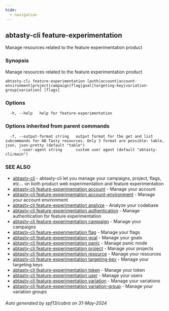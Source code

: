 ```yaml
---
hide:
  - navigation
---
```

## abtasty-cli feature-experimentation

Manage resources related to the feature experimentation product

### Synopsis

Manage resources related to the feature experimentation product

```
abtasty-cli feature-experimentation [auth|account|account-environment|project|campaign|flag|goal|targeting-key|variation-group|variation] [flags]
```

### Options

```
  -h, --help   help for feature-experimentation
```

### Options inherited from parent commands

```
  -f, --output-format string   output format for the get and list subcommands for AB Tasty resources. Only 3 format are possible: table, json, json-pretty (default "table")
      --user-agent string      custom user agent (default "abtasty-cli/main")
```

### SEE ALSO

* [abtasty-cli](abtasty-cli.md)	 - abtasty-cli let you manage your campaigns, project, flags, etc... on both product web experimentation and feature experimentation
* [abtasty-cli feature-experimentation account](abtasty-cli_feature-experimentation_account.md)	 - Manage your account
* [abtasty-cli feature-experimentation account-environment](abtasty-cli_feature-experimentation_account-environment.md)	 - Manage your account environment
* [abtasty-cli feature-experimentation analyze](abtasty-cli_feature-experimentation_analyze.md)	 - Analyze your codebase
* [abtasty-cli feature-experimentation authentication](abtasty-cli_feature-experimentation_authentication.md)	 - Manage authentication for feature experimentation
* [abtasty-cli feature-experimentation campaign](abtasty-cli_feature-experimentation_campaign.md)	 - Manage your campaigns
* [abtasty-cli feature-experimentation flag](abtasty-cli_feature-experimentation_flag.md)	 - Manage your flags
* [abtasty-cli feature-experimentation goal](abtasty-cli_feature-experimentation_goal.md)	 - Manage your goals
* [abtasty-cli feature-experimentation panic](abtasty-cli_feature-experimentation_panic.md)	 - Manage panic mode
* [abtasty-cli feature-experimentation project](abtasty-cli_feature-experimentation_project.md)	 - Manage your projects
* [abtasty-cli feature-experimentation resource](abtasty-cli_feature-experimentation_resource.md)	 - Manage your resources
* [abtasty-cli feature-experimentation targeting-key](abtasty-cli_feature-experimentation_targeting-key.md)	 - Manage your targeting keys
* [abtasty-cli feature-experimentation token](abtasty-cli_feature-experimentation_token.md)	 - Manage your token
* [abtasty-cli feature-experimentation user](abtasty-cli_feature-experimentation_user.md)	 - Manage your users
* [abtasty-cli feature-experimentation variation](abtasty-cli_feature-experimentation_variation.md)	 - Manage your variations
* [abtasty-cli feature-experimentation variation-group](abtasty-cli_feature-experimentation_variation-group.md)	 - Manage your variation groups

###### Auto generated by spf13/cobra on 31-May-2024
